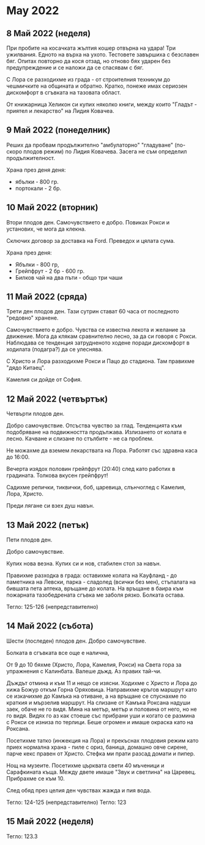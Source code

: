 May 2022
=============================

8 Май 2022 (неделя)
-------------------------

При пробите на косачката жълтия кошер отвърна на удара! Три ужилвания. Едното на върха на ухото. Тестовете завършиха с безславен бяг. Опитах повторно да кося отзад, но отново бях ударен без предупреждение и се наложи да се спасявам с бяг.

С Лора се разходихме из града - от строителния техникум до чешмичките на общината и обратно. Кратко, понеже имах сериозен дискомфорт в сгъвката на тазовата област.

От книжарница Хеликон си купих няколко книги, между които "Гладът - приятел и лекарство" на Лидия Ковачеа.

9 Май 2022 (понеделник)
-------------------------

Реших да пробвам продължително "амбулаторно" "гладуване" (по-скоро плодов режим) по Лидия Ковачева. Засега не съм определил продължителност.

Храна през деня деня:

- ябълки - 800 гр.
- портокали - 2 бр.

10 Май 2022 (вторник)
------------------------

Втори плодов ден. Самочувствието е добро. Повиках Рокси и установих, че мога да клекна.

Сключих договор за доставка на Ford. Преведох и цялата сума.

Храна през деня:
- Ябълки - 800 гр,
- Грейпфрут - 2 бр - 600 гр.
- Билков чай на два пъти - общо три чаши

11 Май 2022 (сряда)
---------------------

Трети ден плодов ден. Тази сутрин стават 60 часа от последното "редовно" хранене.

Самочувствието е добро. Чувства се известна лекота и желание за движение. Мога да клякам сравнително лесно, за да си говоря с Рокси. Наблюдава се тенденция затрудненото ходене поради дискомфорт в ходилата (подагра?) да се улеснява.

С Христо и Лора разходихме Рокси и Пацо до стадиона. Там правихме "дядо Китаец".

Камелия си дойде от София.

12 Май 2022 (четвъртък)
-----------------------------

Четвърти плодов ден.

Добро самочувствие. Отсъства чувство за глад. Тенденцията към подобряване на подвижността продължава. Излизането от колата е лесно. Качване и слизане по стълбите - не са проблем.  

Не можахме да вземем лекарствата на Лора. Работят със здравна каса до 16:00.

Вечерта изядох половин грейпфрут (20:40) след като работих в градината. Толкова вкусен грейпфрут!

Садихме репички, тиквички, боб, царевица, слънчоглед с Камелия, Лора, Христо.

Преди лягане си взех душ навън.




13 Май 2022 (петък)
------------------------------

Пети плодов ден.

Добро самочувствие. 

Купих нова везна. Купих си и нов, стабилен стол за навън.

Правихме разходка в града: оставихме колата на Кауфланд - до паметника на Левски, парка - сладолед (всички без мен), стъпалата на бившата пета аптека, връщане до колата. На връщане в баира към пожарната тазобедрената сгъвка ме заболя рязко. Болката остава.

Тегло: 125-126 (непредставително)


14 Май 2022 (събота)
------------------------

Шести (последен) плодов ден. Добро самочувствие.

Болката в сгъвката все още е налична,

От 9 до 10 бяхме (Христо, Лора, Камелия, Рокси) на Света гора за упражнения с Калинбата. Валеше дъжд. Аз правих тай-чи. 

Дъждът отмина и към 11 и нещо се изясни. Ходихме с Христо и Лора до хижа Божур откъм Горна Оряховица. Направихме кръгов маршрут като се изкачихме до Камъка на отиване, а на връщане се спуснахме по краткия и мързелив маршрут. На слизане от Камъка Роксана надуши заек, обаче не го видя. Мина на метър, метър и половина от него, но не го видя. Видях го аз как стоеше със прибрани уши и когато се размина с Рокси се изниза по терлици. Беше огромен и имаше окраска като на Роксана.

Посетихме татко (инжекция на Лора) и прекъснах плодовия режим като приех нормална храна - пиле с ориз, баница, домашно овче сирене, парче кекс правен от Христо. Стефка ми прати разсад домати и пипер.

Нощ на музеите. Посетихме църквата свети 40 мъченици и Сарафкината къща. Между двете имаше "Звук и светлина" на Царевец. Прибрахме се към 10.

След обяд през целия ден чувствах жажда и пия вода.

Тегло: 124-125 (непредставително)
Тегло: 123

15 Май 2022 (неделя)
------------------------

Тегло: 123.3

